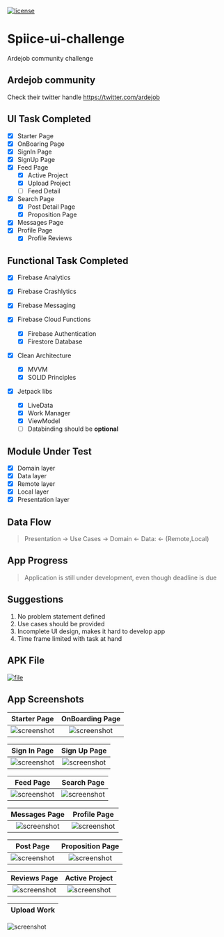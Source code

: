[![license](https://img.shields.io/github/license/DAVFoundation/captain-n3m0.svg?style=flat-square)](./LICENSE)

# Spiice-ui-challenge

Ardejob community challenge

## Ardejob community

Check their twitter handle https://twitter.com/ardejob

## UI Task Completed

- [x] Starter Page
- [x] OnBoaring Page
- [x] SignIn Page
- [x] SignUp Page
- [x] Feed Page
  - [x] Active Project
  - [x] Upload Project
  - [ ] Feed Detail
- [x] Search Page
  - [x] Post Detail Page
  - [x] Proposition Page
- [x] Messages Page
- [x] Profile Page
  - [x] Profile Reviews

## Functional Task Completed

- [x] Firebase Analytics
- [x] Firebase Crashlytics
- [x] Firebase Messaging

- [x] Firebase Cloud Functions

  - [x] Firebase Authentication
  - [x] Firestore Database

- [x] Clean Architecture

  - [x] MVVM
  - [x] SOLID Principles

- [x] Jetpack libs
  - [x] LiveData
  - [x] Work Manager
  - [x] ViewModel
  - [ ] Databinding should be **optional**

## Module Under Test

- [x] Domain layer
- [x] Data layer
- [x] Remote layer
- [x] Local layer
- [x] Presentation layer

## Data Flow

> Presentation -> Use Cases -> Domain <- Data: <- (Remote,Local)

## App Progress

> Application is still under development, even though deadline is due

## Suggestions

1. No problem statement defined
1. Use cases should be provided
1. Incomplete UI design, makes it hard to develop app
1. Time frame limited with task at hand

## APK File

[![file](./images/ic_launcher_round.png)](https://github.com/Bik-Krlvn/Spiice-ui-challenge/raw/develop/apk/spiice.apk, "download spiice apk")

## App Screenshots

|            Starter Page             |           OnBoarding Page            |
| :---------------------------------: | :----------------------------------: |
| ![screenshot](./images/starter.jpg) | ![screenshot](./images/on_board.jpg) |

|            Sign In Page             |            Sign Up Page             |
| :---------------------------------: | :---------------------------------: |
| ![screenshot](./images/sign_in.jpg) | ![screenshot](./images/sign_up.jpg) |

|            Feed Page             |            Search Page             |
| :------------------------------: | :--------------------------------: |
| ![screenshot](./images/feed.jpg) | ![screenshot](./images/search.jpg) |

|            Messages Page             |            Profile Page             |
| :----------------------------------: | :---------------------------------: |
| ![screenshot](./images/messages.jpg) | ![screenshot](./images/profile.jpg) |

|            Post Page             |            Proposition Page             |
| :------------------------------: | :-------------------------------------: |
| ![screenshot](./images/post.jpg) | ![screenshot](./images/proposition.jpg) |

|            Reviews Page             |               Active Project               |
| :---------------------------------: | :----------------------------------------: |
| ![screenshot](./images/reviews.jpg) | ![screenshot](./images/active_project.jpg) |

| Upload Work |
| :---------: |


![screenshot](./images/upload_work.jpg)
